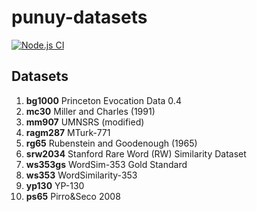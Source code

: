 # punuy-datasets

[![Node.js CI](https://github.com/andrefs/punuy-datasets/actions/workflows/node.js.yml/badge.svg)](https://github.com/andrefs/punuy-datasets/actions/workflows/node.js.yml)

## Datasets

<!-- datasets-section-start -->

1. **bg1000** Princeton Evocation Data 0.4
1. **mc30** Miller and Charles (1991)
1. **mm907** UMNSRS (modified)
1. **ragm287** MTurk-771
1. **rg65** Rubenstein and Goodenough (1965)
1. **srw2034** Stanford Rare Word (RW) Similarity Dataset
1. **ws353gs** WordSim-353 Gold Standard
1. **ws353** WordSimilarity-353
1. **yp130** YP-130
1. **ps65** Pirro&Seco 2008

<!-- datasets-section-end -->
